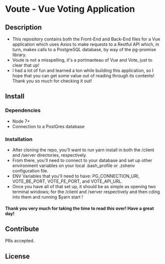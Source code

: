 # Voute - Vue Voting Application

## Description
- This repository contains both the Front-End and Back-End files for a Vue application which uses Axios to make requests to a Restful API which, in turn, makes calls to a PostgreSQL database, by way of the pg-promise library.  
- Voute is not a misspelling, it's a portmanteau of Vue and Vote, just to clear that up!  
- I had a lot of fun and learned a ton while building this application, so I hope that you can get some value out of reading through its contents! Thank you so much for checking it out!

## Install

### Dependencies
- Node 7+
- Connection to a PostGres database

### Installation
- After cloning the repo, you'll want to run yarn install in both the /client and /server directories, respectively.
- From there, you'll need to connect to your database and set up other environment variables on your local .bash_profile or .zshenv configuration file.
- ENV Variables that you'll need to have: PG_CONNECTION_URI, VOTE_BE_PORT, VOTE_FE_PORT, and VOTE_API_URL.
- Once you have all of that set up, it should be as simple as opening two terminal windows; for the /client and /server respectively and then cding into them and running $yarn start !  
  
#### Thank you very much for taking the time to read this over! Have a great day!


## Contribute

PRs accepted.

## License

